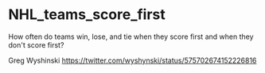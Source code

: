 # NHL_teams_score_first
How often do teams win, lose, and tie when they score first and when they don't score first?

Greg Wyshinski
https://twitter.com/wyshynski/status/575702674152226816
